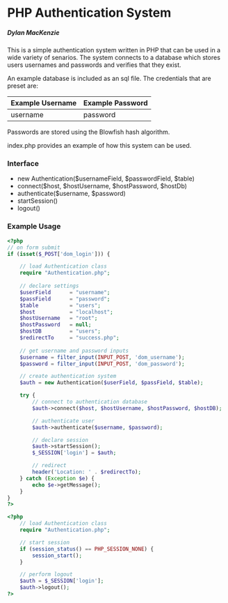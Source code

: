 # PHP Authentication System
##### Dylan MacKenzie

This is a simple authentication system written in PHP that can be used in a wide variety of senarios. The system connects to a database which stores users usernames and passwords and verifies that they exist.

An example database is included as an sql file. The credentials that are preset are:

| Example Username | Example Password |
|------------------|------------------|
| username         | password         |

Passwords are stored using the Blowfish hash algorithm.

index.php provides an example of how this system can be used. 

### Interface

  - new Authentication($usernameField, $passwordField, $table)
  - connect($host, $hostUsername, $hostPassword, $hostDb)
  - authenticate($username, $password)
  - startSession()
  - logout()

### Example Usage
```php
<?php
// on form submit
if (isset($_POST['dom_login'])) {

    // load Authentication class
    require "Authentication.php";
    
    // declare settings
    $userField      = "username";
    $passField      = "password";
    $table          = "users";
    $host           = "localhost";
    $hostUsername   = "root";
    $hostPassword   = null;
    $hostDB         = "users";
    $redirectTo     = "success.php";
    
    // get username and password inputs
    $username = filter_input(INPUT_POST, 'dom_username');
    $password = filter_input(INPUT_POST, 'dom_password');

    // create authentication system
    $auth = new Authentication($userField, $passField, $table);

    try {
        // connect to authentication database
        $auth->connect($host, $hostUsername, $hostPassword, $hostDB);

        // authenticate user
        $auth->authenticate($username, $password);

        // declare session
        $auth->startSession();
        $_SESSION['login'] = $auth;

        // redirect
        header('Location: ' . $redirectTo);
    } catch (Exception $e) {
        echo $e->getMessage();
    }
}
?>
```
```php
<?php
    // load Authentication class
    require "Authentication.php";

    // start session
    if (session_status() == PHP_SESSION_NONE) {
        session_start();
    }

    // perform logout
    $auth = $_SESSION['login'];
    $auth->logout();
?>
```
